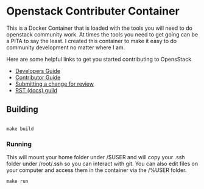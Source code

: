 # Openstack Contributer Container

This is a Docker Container that is loaded with the tools you will need to do openstack community work.   At times the tools you need to get going can be a PITA to say the least.   I created this container to make it easy to do community development no matter where I am. 

Here are some helpful links to get you started contributing to OpensStack

- [Developers Guide](http://docs.openstack.org/infra/manual/developers.html#starting-a-change)
- [Contributor Guide](http://docs.openstack.org/contributor-guide/quickstart/first-timers.html)
- [Submitting a change for review](http://docs.openstack.org/infra/manual/developers.html#submitting-a-change-for-review)
- [RST (docs) guild](http://docs.openstack.org/contributor-guide/rst-conv/references.html)

## Building

```shell

make build
```

### Running

This will mount your home folder under /$USER and will copy your .ssh folder under /root/.ssh
so you can interact with git.  You can also edit files on your computer and access them in the 
container via the /%USER folder.

```shell
make run

```


